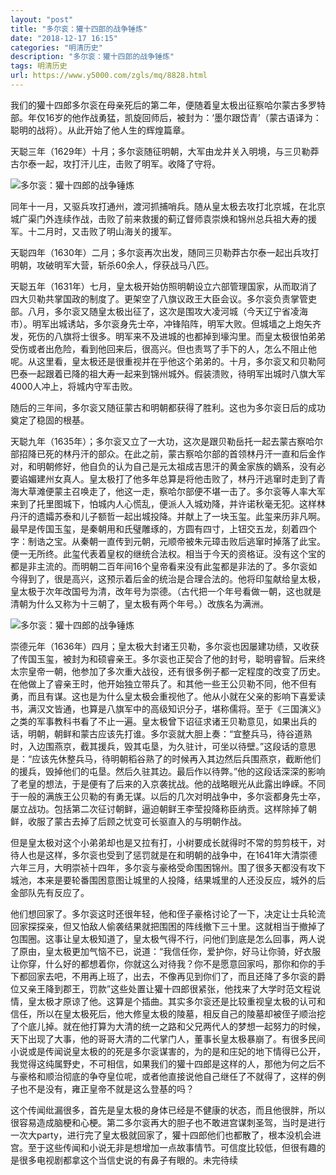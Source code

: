 ```yaml
---
layout: "post"
title: "多尔衮：獾十四郎的战争锤炼"
date: "2018-12-17 16:15"
categories: "明清历史"
description: "多尔衮：獾十四郎的战争锤炼"
tags: 明清历史
url: https://www.y5000.com/zgls/mq/8828.html
---
```






我们的獾十四郎多尔衮在母亲死后的第二年，便随着皇太极出征察哈尔蒙古多罗特部。年仅16岁的他作战勇猛，凯旋回师后，被封为：‘墨尔跟岱青’（蒙古语译为：聪明的战将）。从此开始了他人生的辉煌篇章。

天聪三年（1629年）十月；多尔衮随征明朝，大军由龙井关入明境，与三贝勒莽古尔泰一起，攻打汗儿庄，击败了明军。收降了守将。

![多尔衮：獾十四郎的战争锤炼](/uploads/allimg/161230/6-16123013234X64.JPG)

同年十一月，又驱兵攻打通州，渡河抓捕哨兵。随从皇太极去攻打北京城，在北京城广渠门外连续作战，击败了前来救援的蓟辽督师袁崇焕和锦州总兵祖大寿的援军。十二月时，又击败了明山海关的援军。

天聪四年（1630年）二月；多尔衮再次出发，随同三贝勒莽古尔泰一起出兵攻打明朝，攻破明军大营，斩杀60余人，俘获战马八匹。

天聪五年（1631年）七月，皇太极开始仿照明朝设立六部管理国家，从而取消了四大贝勒共掌国政的制度了。更架空了八旗议政王大臣会议。多尔衮负责掌管吏部。八月，多尔衮又随皇太极出征了，这次是围攻大凌河城（今天辽宁省凌海市）。明军出城诱站，多尔衮身先士卒，冲锋陷阵，明军大败。但城墙之上炮矢齐发，死伤的八旗将士很多。明军来不及进城的也都掉到壕沟里。而皇太极很怕弟弟受伤或者出危险，看到他回来后，很高兴。但也责骂了手下的人，怎么不阻止他呢。从这里看，皇太极还是很重视并在乎他这个弟弟的。十月，多尔衮又和贝勒阿巴泰一起跟着已降的祖大寿一起来到锦州城外。假装溃败，待明军出城时八旗大军4000人冲上，将城内守军击败。

随后的三年间，多尔衮又随征蒙古和明朝都获得了胜利。这也为多尔衮日后的成功奠定了稳固的根基。

天聪九年（1635年）；多尔衮又立了一大功，这次是跟贝勒岳托一起去蒙古察哈尔部招降已死的林丹汗的部众。在此之前，蒙古察哈尔部的首领林丹汗一直和后金作对，和明朝修好，他自负的认为自己是元太祖成吉思汗的黄金家族的嫡系，没有必要谄媚建州女真人。皇太极打了他多年总算是将他击败了，林丹汗逃窜时走到了青海大草滩便蒙主召唤走了，他这一走，察哈尔部便不堪一击了。多尔衮等人率大军来到了托里图城下，怕城内人心慌乱，便派人入城劝降，并许诺秋毫无犯。这样林丹汗的遗孀苏泰和儿子额哲一起出城投降。并献上了一块玉玺。此玺来历非凡啊。最早是传国玉玺，是秦朝用和氏璧雕琢的，方圆有四寸，上钮交五龙，刻着四个字：制诰之宝。从秦朝一直传到元朝，元顺帝被朱元璋击败后逃窜时掉落了此宝。便一无所终。此玺代表着皇权的继统合法权。相当于今天的资格证。没有这个宝的都是非主流的。而明朝二百年间16个皇帝看来没有此玺都是非法的了。多尔衮如今得到了，很是高兴，这预示着后金的统治是合理合法的。他将印玺献给皇太极，皇太极于次年改国号为清，改年号为崇德。（古代把一个年号看做一朝，这也就是清朝为什么又称为十三朝了，皇太极有两个年号。）改族名为满洲。

![多尔衮：獾十四郎的战争锤炼](/uploads/allimg/161230/6-16123013244a37.JPG)

崇德元年（1636年）四月；皇太极大封诸王贝勒，多尔衮也因屡建功绩，又收获了传国玉玺，被封为和硕睿亲王。多尔衮也正契合了他的封号，聪明睿智。后来终太宗皇帝一朝，他参加了多次重大战役，还有很多例子都一定程度的改变了历史。在他做上了睿亲王时，他开始独立带兵了。和其他一些王公贝勒不同，他不但有勇，而且有谋。这也是为什么皇太极会重视他了。他从小就在父亲的影响下喜爱读书，满汉文皆通，也算是八旗军中的高级知识分子，堪称儒将。至于《三国演义》之类的军事教科书看了不止一遍。皇太极曾下诏征求诸王贝勒意见，如果出兵的话，明朝，朝鲜和蒙古应该先打谁。多尔衮就大胆上奏：“宜整兵马，待谷道熟时，入边围燕京，截其援兵，毁其屯垦，为久驻计，可坐以待壁。”这段话的意思是：“应该先休整兵马，待明朝稻谷熟了的时候再入其边然后兵围燕京，截断他们的援兵，毁掉他们的屯垦。然后久驻其边。最后作以待弊。”他的这段话深深的影响了老皇的想法，于是便有了后来的入京袭扰战。他的战略眼光从此露出峥嵘。不同于一般的满族王公贝勒的有勇无谋。以后的几次对明战争中，多尔衮都身先士卒，屡立战功。包括第二次征讨朝鲜，逼迫朝鲜王李莹投降称臣纳贡。这样除掉了朝鲜，收服了蒙古去掉了后顾之忧变可长驱直入的与明朝作战。

但是皇太极对这个小弟弟却也是又拉有打，小树要成长就得时不常的剪剪枝干，对待人也是这样，多尔衮也受到了惩罚就是在和明朝的战争中，在1641年大清崇德六年三月，大明崇祯十四年，多尔衮与豪格受命围困锦州。围了很多天都没有攻下城池，本来是要轮番围困意图让城里的人投降，结果城里的人还没反应，城外的后金部队先有反应了。

他们想回家了。多尔衮这时还很年轻，他和侄子豪格讨论了一下，决定让士兵轮流回家探探亲，但又怕敌人偷袭结果就把围困的阵线撤下三十里。这就相当于撤掉了包围圈。这事让皇太极知道了，皇太极气得不行，问他们到底是怎么回事，两人说了原由，皇太极更加气恼不已，说道：“我信任你，爱护你，好马让你骑，好衣服让你穿，什么好的都想着你，你就这么对待我？你不是愿意回家吗，那你和你的手下都回家去吧，不用再上班了，出去，不像再见到你们了，而且还降了多尔衮的爵位又亲王降到郡王，罚款”这些处置让獾十四郎很紧张，他找来了大学时范文程说情，皇太极才原谅了他。这算是个插曲。其实多尔衮还是比较重视皇太极的认可和信任，所以在皇太极死后，他大修皇太极的陵墓，相反自己的陵墓却被侄子顺治挖了个底儿掉。就在他打算为大清的统一之路和父兄两代人的梦想一起努力的时候，天下出现了大事，他的哥哥大清的二代掌门人，董事长皇太极暴崩了。有很多民间小说或是传闻说皇太极的的死是多尔衮谋害的，为的是和庄妃的地下情得已公开，我觉得这纯属野史，不可相信，如果我们的獾十四郎是这样的人，那他为何之后不与豪格和顺治彻底的争夺皇位呢，或者他直接说他自己继任了不就得了，这样的例子也不是没有，雍正皇帝不就是这么登基的吗？

这个传闻纰漏很多，首先是皇太极的身体已经是不健康的状态，而且他很胖，所以很容易造成脑梗和心梗。第二多尔衮再大的胆子也不敢进宫谋刺圣驾，当时是进行一次大party，进行完了皇太极就回家了，獾十四郎他们也都散了，根本没机会进宫。至于这些传闻和小说无非是想增加一点故事情节。可信度比较低，但很有趣的是很多电视剧都拿这个当信史说的有鼻子有眼的。未完待续
